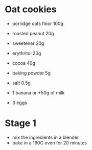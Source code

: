 # Oat cookies

* porridge oats floor 100g
* roasted peanut 20g
* sweetener 20g
* erythritol 20g
* cocoa 40g
* baking powder 5g
* salt 0.5g

* 1 banana or +50g of milk
* 3 eggs

# Stage 1

* mix the ingredients in a blender
* bake in a 190C oven for 20 minutes
